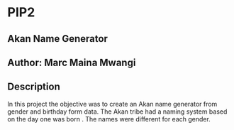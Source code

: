 # PIP2
## Akan Name Generator
## Author: Marc Maina Mwangi
## Description
In this project the objective was to create an Akan name generator from gender and birthday form data. The Akan tribe had a naming system based on the day one was born . The names were different for each gender.
